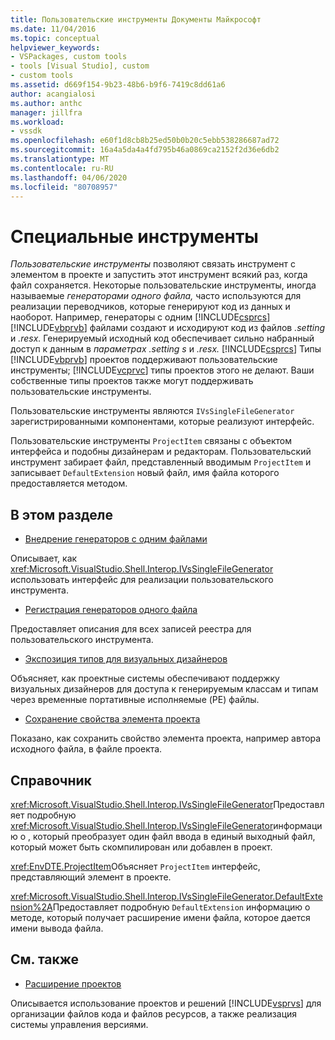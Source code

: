 ```yaml
---
title: Пользовательские инструменты Документы Майкрософт
ms.date: 11/04/2016
ms.topic: conceptual
helpviewer_keywords:
- VSPackages, custom tools
- tools [Visual Studio], custom
- custom tools
ms.assetid: d669f154-9b23-48b6-b9f6-7419c8dd61a6
author: acangialosi
ms.author: anthc
manager: jillfra
ms.workload:
- vssdk
ms.openlocfilehash: e60f1d8cb8b25ed50b0b20c5ebb538286687ad72
ms.sourcegitcommit: 16a4a5da4a4fd795b46a0869ca2152f2d36e6db2
ms.translationtype: MT
ms.contentlocale: ru-RU
ms.lasthandoff: 04/06/2020
ms.locfileid: "80708957"
---
```

# <a name="custom-tools"></a>Специальные инструменты
*Пользовательские инструменты* позволяют связать инструмент с элементом в проекте и запустить этот инструмент всякий раз, когда файл сохраняется. Некоторые пользовательские инструменты, иногда называемые *генераторами одного файла,* часто используются для реализации переводчиков, которые генерируют код из данных и наоборот. Например, генераторы с одним [!INCLUDE[csprcs](../../data-tools/includes/csprcs_md.md)] [!INCLUDE[vbprvb](../../code-quality/includes/vbprvb_md.md)] файлами создают и исходируют код из файлов *.setting* и *.resx.* Генерируемый исходный код обеспечивает сильно набранный доступ к данным в *параметрах .setting s* и *.resx.* [!INCLUDE[csprcs](../../data-tools/includes/csprcs_md.md)] Типы [!INCLUDE[vbprvb](../../code-quality/includes/vbprvb_md.md)] проектов поддерживают пользовательские инструменты; [!INCLUDE[vcprvc](../../code-quality/includes/vcprvc_md.md)] типы проектов этого не делают. Ваши собственные типы проектов также могут поддерживать пользовательские инструменты.

 Пользовательские инструменты являются `IVsSingleFileGenerator` зарегистрированными компонентами, которые реализуют интерфейс.

 Пользовательские инструменты `ProjectItem` связаны с объектом интерфейса и подобны дизайнерам и редакторам. Пользовательский инструмент забирает файл, представленный вводимым `ProjectItem` и записывает `DefaultExtension` новый файл, имя файла которого предоставляется методом.

## <a name="in-this-section"></a>В этом разделе
- [Внедрение генераторов с одним файлами](../../extensibility/internals/implementing-single-file-generators.md)

 Описывает, как <xref:Microsoft.VisualStudio.Shell.Interop.IVsSingleFileGenerator> использовать интерфейс для реализации пользовательского инструмента.

- [Регистрация генераторов одного файла](../../extensibility/internals/registering-single-file-generators.md)

 Предоставляет описания для всех записей реестра для пользовательского инструмента.

- [Экспозиция типов для визуальных дизайнеров](../../extensibility/internals/exposing-types-to-visual-designers.md)

 Объясняет, как проектные системы обеспечивают поддержку визуальных дизайнеров для доступа к генерируемым классам и типам через временные портативные исполняемые (PE) файлы.

- [Сохранение свойства элемента проекта](../../extensibility/persisting-the-property-of-a-project-item.md)

 Показано, как сохранить свойство элемента проекта, например автора исходного файла, в файле проекта.

## <a name="reference"></a>Справочник
 <xref:Microsoft.VisualStudio.Shell.Interop.IVsSingleFileGenerator>Предоставляет подробную <xref:Microsoft.VisualStudio.Shell.Interop.IVsSingleFileGenerator>информацию о , который преобразует один файл ввода в единый выходный файл, который может быть скомпилирован или добавлен в проект.

 <xref:EnvDTE.ProjectItem>Объясняет `ProjectItem` интерфейс, представляющий элемент в проекте.

 <xref:Microsoft.VisualStudio.Shell.Interop.IVsSingleFileGenerator.DefaultExtension%2A>Предоставляет подробную `DefaultExtension` информацию о методе, который получает расширение имени файла, которое дается имени вывода файла.

## <a name="related-sections"></a>См. также
- [Расширение проектов](../../extensibility/extending-projects.md)

 Описывается использование проектов и решений [!INCLUDE[vsprvs](../../code-quality/includes/vsprvs_md.md)] для организации файлов кода и файлов ресурсов, а также реализация системы управления версиями.
